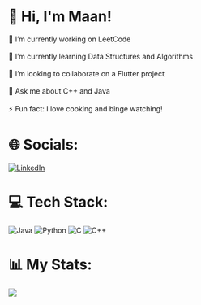 # 💫 Hi, I'm Maan!
🔭 I’m currently working on LeetCode<br><br>🌱 I’m currently learning Data Structures and Algorithms<br><br>👯 I’m looking to collaborate on a Flutter project<br><br>💬 Ask me about C++ and Java<br><br>⚡ Fun fact: I love cooking and binge watching!


# 🌐 Socials:
[![LinkedIn](https://img.shields.io/badge/LinkedIn-%230077B5.svg?logo=linkedin&logoColor=white)](https://linkedin.com/in/almakhlifi) 

# 💻 Tech Stack:
![Java](https://img.shields.io/badge/java-%23ED8B00.svg?style=for-the-badge&logo=openjdk&logoColor=white) ![Python](https://img.shields.io/badge/python-3670A0?style=for-the-badge&logo=python&logoColor=ffdd54) ![C](https://img.shields.io/badge/c-%2300599C.svg?style=for-the-badge&logo=c&logoColor=white) ![C++](https://img.shields.io/badge/c++-%2300599C.svg?style=for-the-badge&logo=c%2B%2B&logoColor=white)

# 📊 My Stats:
![](https://github-readme-stats.vercel.app/api?username=almakhlifi&theme=calm&hide_border=true&include_all_commits=false&count_private=false)<br/>
